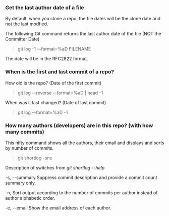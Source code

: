 
### Get the last author date of a file

By default, when you clone a repo, the file dates will be the clone date and not the last modfied. 

The following Git command returns the last author date of the file (NOT the Committer Date)

> git log -1 \-\-format=%aD FILENAME

The date will be in the RFC2822 format.

### When is the first and last commit of a repo?

How old is the repo? (Date of the first commit)

> git log \-\-reverse \-\-format=%aD \| head -1

When was it last changed? (Date of last commit)

> git log \-\-format=%aD -1

### How many authors (developers) are in this repo? (with how many commits)

This nifty command shows all the authors, their email and displays and sorts by number of commits.

> git shortlog -sne

Description of switches from _git shortlog \-\-help_ 

-s, \-\-summary Suppress commit description and provide a commit count summary only.

-n, Sort output according to the number of commits per author instead of author alphabetic order.

-e, \-\-email Show the email address of each author.




